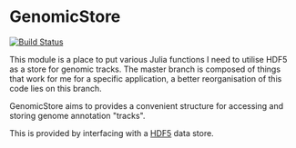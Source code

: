 # GenomicStore
[![Build Status](https://travis-ci.org/nw11/GenomicStore.jl.svg?branch=master)](https://travis-ci.org/nw11/GenomicStore.jl)

This module is a place to put various Julia functions I need to utilise HDF5 as a store for genomic tracks. The master branch is composed of things that work for me for a specific application, a better reorganisation of this code lies on this branch.

GenomicStore aims to provides a convenient structure for accessing and storing genome annotation "tracks".

This is provided by interfacing with a [HDF5](https://en.wikipedia.org/wiki/Hierarchical_Data_Format) data store.
